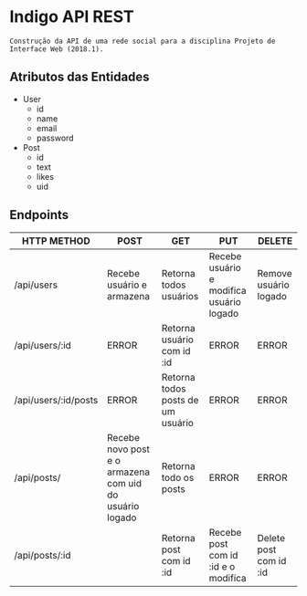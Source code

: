 # Indigo API REST
    Construção da API de uma rede social para a disciplina Projeto de Interface Web (2018.1).

## Atributos das Entidades
* User
    * id
    * name
    * email
    * password
* Post
    * id
    * text
    * likes
    * uid

## Endpoints

| HTTP METHOD |      POST      |      GET      |      PUT      |      DELETE      |
|-------------|----------------|---------------|---------------|------------------|
| /api/users  | Recebe usuário e armazena | Retorna todos usuários | Recebe usuário e ​modifica usuário logado | Remove usuário logado |
| /api/users/:id | ERROR | Retorna usuário com id :id | ERROR | ERROR |
| /api/users/:id/posts | ERROR | Retorna todos posts de um usuário | ERROR | ERROR |
| /api/posts/ | Recebe novo post e o armazena com uid do usuário logado | Retorna todo os posts | ERROR | ERROR |
| /api/posts/:id |  | Retorna post com id :id | Recebe post com id :id e o ​modifica | Delete post com id :id |
